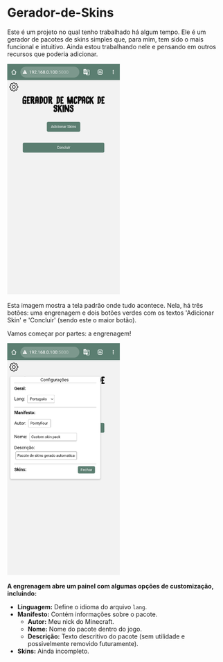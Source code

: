 # Gerador-de-Skins
Este é um projeto no qual tenho trabalhado há algum tempo.
Ele é um gerador de pacotes de skins simples que, para mim, tem sido o mais funcional e intuitivo.
Ainda estou trabalhando nele e pensando em outros recursos que poderia adicionar.


<img src="app/.0_0/Tela.png" alt="Descrição da imagem" width="260">

Esta imagem mostra a tela padrão onde tudo acontece.
Nela, há três botões: uma engrenagem e dois botões verdes com os textos 'Adicionar Skin' e 'Concluir' (sendo este o maior botão).

Vamos começar por partes: a engrenagem!


<img src="app/.0_0/Tela com o painel a mostra.png" alt="Descrição da imagem" width="260">

**A engrenagem abre um painel com algumas opções de customização, incluindo:**  
- **Linguagem:** Define o idioma do arquivo `lang`.  
- **Manifesto:** Contém informações sobre o pacote.  
  - **Autor:** Meu nick do Minecraft.  
  - **Nome:** Nome do pacote dentro do jogo.  
  - **Descrição:** Texto descritivo do pacote (sem utilidade e possivelmente removido futuramente).  
- **Skins:** Ainda incompleto.  
